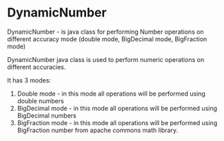 # DynamicNumber
DynamicNumber - is java class for performing Number operations on different accuracy mode (double mode, BigDecimal mode, BigFraction mode)

DynamicNumber java class is used to perform numeric operations on different accuracies.   

It has 3 modes:  
1. Double mode - in this mode all operations will be performed using double numbers
2. BigDecimal mode - in this mode all operations will be performed using BigDecimal numbers
3. BigFraction mode - in this mode all operations will be performed using BigFraction number from apache commons math library.
